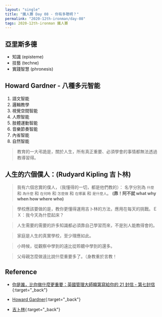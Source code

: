 ```yaml
---
layout: "single"
title: "鐵人賽 Day 08 - 你有多聰明？"
permalink: "2020-12th-ironman/day-08"
tags: 2020-12th-ironman 鐵人賽
---
```


## 亞里斯多德

- 知識 (episteme)
- 技藝 (techne)
- 實踐智慧 (phronesis)

## Howard Gardner - 八種多元智能

1.  語文智能
2.  邏輯教學
3.  視覺空間智能
4.  人際智能
5.  肢體運動智能
6.  音樂節奏智能
7.  內省智能
8.  自然智能

> 教育的一大弔詭是，關於人生，所有真正重要、必須學會的事情都無法透過教導習得。

## 人生的六個僕人：(Rudyard Kipling 吉卜林)

> 我有六個忠實的僕人，（我懂得的一切，都是他們教的）： 名字分別為 `什麼` 和 `為什麼` 和 `在何時` 和 `怎麼做` 和 `在哪裏` 和 `是什麼人`。 **(靠！阿不就 what why when how where who)**

> 學校應該要做的是，教你更懂得運用吉卜林的方法，應用在每天的挑戰。ＥＸ：我今天為什麼起床？

> 人生需要的需要的許多知識都必須靠自己學習而來，不是別人能教得會的。

> 家庭是人生的真實學校，至少理應如此。

> 小時候，從觀察中學到的遠比從聆聽中學到的還多。

> 父母親怎麼做遠比說什麼重要多了。（身教重於言教！

## Reference

- [你是誰，比你做什麼更重要：英國管理大師韓第寫給你的 21 封信 - 第七封信](https://www.books.com.tw/products/0010862692){:target="\_back"}

- [Howard Gardner](https://en.wikipedia.org/wiki/Howard_Gardner){:target="\_back"}
- [吉卜林](https://en.wikipedia.org/wiki/Rudyard_Kipling){:target="\_back"}

